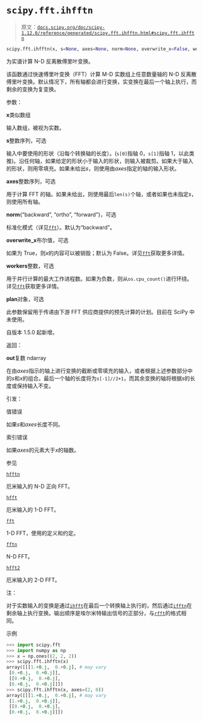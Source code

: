 # `scipy.fft.ihfftn`

> 原文：[`docs.scipy.org/doc/scipy-1.12.0/reference/generated/scipy.fft.ihfftn.html#scipy.fft.ihfftn`](https://docs.scipy.org/doc/scipy-1.12.0/reference/generated/scipy.fft.ihfftn.html#scipy.fft.ihfftn)

```py
scipy.fft.ihfftn(x, s=None, axes=None, norm=None, overwrite_x=False, workers=None, *, plan=None)
```

为实谱计算 N-D 反离散傅里叶变换。

该函数通过快速傅里叶变换（FFT）计算 M-D 实数组上任意数量轴的 N-D 反离散傅里叶变换。默认情况下，所有轴都会进行变换，实变换在最后一个轴上执行，而剩余的变换为复变换。

参数：

**x**类似数组

输入数组，被视为实数。

**s**整数序列，可选

输入中要使用的形状（沿每个转换轴的长度）。(`s[0]`指轴 0，`s[1]`指轴 1，以此类推)。沿任何轴，如果给定的形状小于输入的形状，则输入被裁剪。如果大于输入的形状，则用零填充。如果未给出*s*，则使用由*axes*指定的轴的输入形状。

**axes**整数序列，可选

用于计算 FFT 的轴。如果未给出，则使用最后`len(s)`个轴，或者如果也未指定*s*，则使用所有轴。

**norm**{“backward”, “ortho”, “forward”}，可选

标准化模式（详见[`fft`](https://docs.scipy.org/doc/scipy-1.12.0/reference/generated/scipy.fft.fft.html#scipy.fft.fft "scipy.fft.fft")）。默认为“backward”。

**overwrite_x**布尔值，可选

如果为 True，则*x*的内容可以被销毁；默认为 False。详见[`fft`](https://docs.scipy.org/doc/scipy-1.12.0/reference/generated/scipy.fft.fft.html#scipy.fft.fft "scipy.fft.fft")获取更多详情。

**workers**整数，可选

用于并行计算的最大工作进程数。如果为负数，则从`os.cpu_count()`进行环绕。详见[`fft`](https://docs.scipy.org/doc/scipy-1.12.0/reference/generated/scipy.fft.fft.html#scipy.fft.fft "scipy.fft.fft")获取更多详情。

**plan**对象，可选

此参数保留用于传递由下游 FFT 供应商提供的预先计算的计划。目前在 SciPy 中未使用。

自版本 1.5.0 起新增。

返回：

**out**复数 ndarray

在由*axes*指示的轴上进行变换的截断或零填充的输入，或者根据上述参数部分中的*s*和*x*的组合。最后一个轴的长度将为`s[-1]//2+1`，而其余变换的轴将根据*s*的长度或保持输入不变。

引发：

值错误

如果*s*和*axes*长度不同。

索引错误

如果*axes*的元素大于*x*的轴数。

参见

[`hfftn`](https://docs.scipy.org/doc/scipy-1.12.0/reference/generated/scipy.fft.hfftn.html#scipy.fft.hfftn "scipy.fft.hfftn")

厄米输入的 N-D 正向 FFT。

[`hfft`](https://docs.scipy.org/doc/scipy-1.12.0/reference/generated/scipy.fft.hfft.html#scipy.fft.hfft "scipy.fft.hfft")

厄米输入的 1-D FFT。

[`fft`](https://docs.scipy.org/doc/scipy-1.12.0/reference/generated/scipy.fft.fft.html#scipy.fft.fft "scipy.fft.fft")

1-D FFT，使用的定义和约定。

[`fftn`](https://docs.scipy.org/doc/scipy-1.12.0/reference/generated/scipy.fft.fftn.html#scipy.fft.fftn "scipy.fft.fftn")

N-D FFT。

[`hfft2`](https://docs.scipy.org/doc/scipy-1.12.0/reference/generated/scipy.fft.hfft2.html#scipy.fft.hfft2 "scipy.fft.hfft2")

厄米输入的 2-D FFT。

注：

对于实数输入的变换是通过[`ihfft`](https://docs.scipy.org/doc/scipy/reference/generated/scipy.fft.ihfft.html#scipy.fft.ihfft "scipy.fft.ihfft")在最后一个转换轴上执行的，然后通过[`ifftn`](https://docs.scipy.org/doc/scipy/reference/generated/scipy.fft.ifftn.html#scipy.fft.ifftn "scipy.fft.ifftn")在剩余轴上执行变换。输出顺序是埃尔米特输出信号的正部分，与[`rfft`](https://docs.scipy.org/doc/scipy/reference/generated/scipy.fft.rfft.html#scipy.fft.rfft "scipy.fft.rfft")的格式相同。

示例

```py
>>> import scipy.fft
>>> import numpy as np
>>> x = np.ones((2, 2, 2))
>>> scipy.fft.ihfftn(x)
array([[[1.+0.j,  0.+0.j], # may vary
 [0.+0.j,  0.+0.j]],
 [[0.+0.j,  0.+0.j],
 [0.+0.j,  0.+0.j]]])
>>> scipy.fft.ihfftn(x, axes=(2, 0))
array([[[1.+0.j,  0.+0.j], # may vary
 [1.+0.j,  0.+0.j]],
 [[0.+0.j,  0.+0.j],
 [0.+0.j,  0.+0.j]]]) 
```
